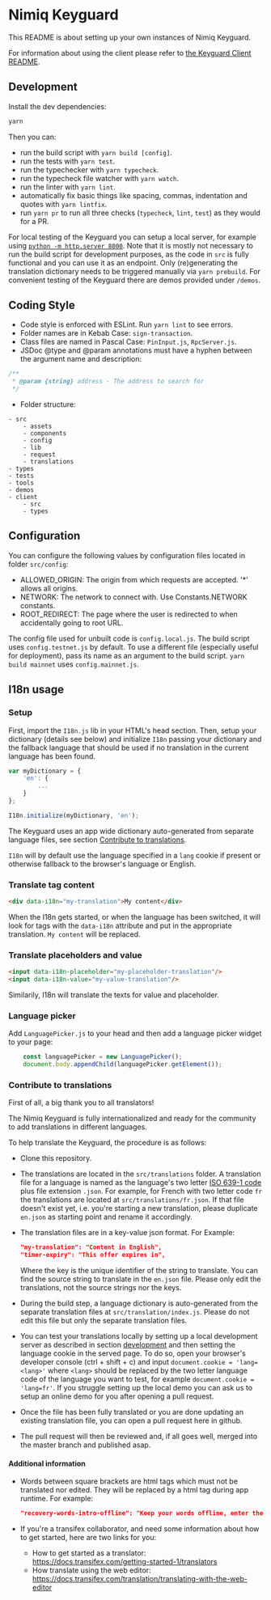 # Nimiq Keyguard

This README is about setting up your own instances of Nimiq Keyguard.

For information about using the client please refer to
[the Keyguard Client README](https://github.com/nimiq/keyguard/tree/master/client/README.md).

## Development

Install the dev dependencies:

```sh
yarn
```

Then you can:

- run the build script with `yarn build [config]`.
- run the tests with `yarn test`.
- run the typechecker with `yarn typecheck`.
- run the typecheck file watcher with `yarn watch`.
- run the linter with `yarn lint`.
- automatically fix basic things like spacing, commas, indentation and quotes
  with `yarn lintfix`.
- run `yarn pr` to run all three checks (`typecheck`, `lint`, `test`) as they
  would for a PR.

For local testing of the Keyguard you can setup a local server, for example using
[`python -m http.server 8000`](https://docs.python.org/3/library/http.server.html#http-server-cli).
Note that it is mostly not necessary to run the build script for development purposes, as the code in `src` is fully
functional and you can use it as an endpoint. Only (re)generating the translation dictionary needs to be triggered
manually via `yarn prebuild`. For convenient testing of the Keyguard there are demos provided under `/demos`.

## Coding Style

- Code style is enforced with ESLint. Run `yarn lint` to see errors.
- Folder names are in Kebab Case: `sign-transaction`.
- Class files are named in Pascal Case: `PinInput.js`, `RpcServer.js`.
- JSDoc @type and @param annotations must have a hyphen between the argument name
  and description:

```javascript
/**
 * @param {string} address - The address to search for
 */
```

- Folder structure:

```text
- src
    - assets
    - components
    - config
    - lib
    - request
    - translations
- types
- tests
- tools
- demos
- client
    - src
    - types
```

## Configuration

You can configure the following values by configuration files located in folder `src/config`:
- ALLOWED_ORIGIN: The origin from which requests are accepted. '*' allows all origins.
- NETWORK: The network to connect with. Use Constants.NETWORK constants.
- ROOT_REDIRECT: The page where the user is redirected to when accidentally going to root URL.

The config file used for unbuilt code is `config.local.js`. The build script uses `config.testnet.js` by default. To use
a different file (especially useful for deployment), pass its name as an argument to the build script.
`yarn build mainnet` uses `config.mainnet.js`.

## I18n usage

### Setup

First, import the `I18n.js` lib in your HTML's head section. Then, setup your
dictionary (details see below) and  initialize `I18n` passing your dictionary
and the fallback language that should be used if no translation in the current
language has been found.

```javascript
var myDictionary = {
    'en': {
        ...
    }
};

I18n.initialize(myDictionary, 'en');
```

The Keyguard uses an app wide dictionary auto-generated from separate language
files, see section [Contribute to translations](#contribute-to-translations).

`I18n` will by default use the language specified in a `lang` cookie if present
or otherwise fallback to the browser's language or English.

### Translate tag content

```html
<div data-i18n="my-translation">My content</div>
```

When the I18n gets started, or when the language has been switched, it will look
for tags with the `data-i18n` attribute and put in the appropriate translation.
`My content` will be replaced.

### Translate placeholders and value

```html
<input data-i18n-placeholder="my-placeholder-translation"/>
<input data-i18n-value="my-value-translation"/>
```

Similarily, I18n will translate the texts for value and placeholder.

### Language picker

Add `LanguagePicker.js` to your head and then add a language picker widget to your
page:

```javascript
    const languagePicker = new LanguagePicker();
    document.body.appendChild(languagePicker.getElement());
```

### Contribute to translations

First of all, a big thank you to all translators!

The Nimiq Keyguard is fully internationalized and ready for the community to add translations in different languages.

To help translate the Keyguard, the procedure is as follows:

- Clone this repository.

- The translations are located in the `src/translations` folder. A translation file for a language is named as the
  language's two letter [ISO 639-1 code](https://en.wikipedia.org/wiki/List_of_ISO_639-1_codes) plus file extension
  `.json`. For example, for French with two letter code `fr` the translations are located at `src/translations/fr.json`.
  If that file doesn't exist yet, i.e. you're starting a new translation, please duplicate `en.json` as starting point
  and rename it accordingly.

- The translation files are in a key-value json format.
  For Example:
  ```json
  "my-translation": "Content in English",
  "timer-expiry": "This offer expires in",
  ```
  Where the key is the unique identifier of the string to translate. You can find the source string to translate in the
  `en.json` file.
  Please only edit the translations, not the source strings nor the keys.

- During the build step, a language dictionary is auto-generated from the separate translation files at
  `src/translation/index.js`. Please do not edit this file but only the separate translation files.

- You can test your translations locally by setting up a local development server as described in section
  [development](#development) and then setting the language cookie in the served page. To do so, open your browser's
  developer console (ctrl + shift + c) and input `document.cookie = 'lang=<lang>'` where `<lang>` should be replaced by
  the two letter language code of the language you want to test, for example `document.cookie = 'lang=fr'`. If you
  struggle setting up the local demo you can ask us to setup an online demo for you after opening a pull request.

- Once the file has been fully translated or you are done updating an existing translation file, you can open a pull
  request here in github.

- The pull request will then be reviewed and, if all goes well, merged into the master branch and published asap.

#### Additional information

- Words between square brackets are html tags which must not be translated nor edited. They will be replaced by a html
  tag during app runtime. For example:
  ```json
  "recovery-words-intro-offline": "Keep your words offline, enter them nowhere but on [strong]keyguard[/strong].nimiq.com."
  ```

- If you're a transifex collaborator, and need some information about how to get started, here are two links for you:
  - How to get started as a translator: https://docs.transifex.com/getting-started-1/translators
  - How translate using the web editor: https://docs.transifex.com/translation/translating-with-the-web-editor

